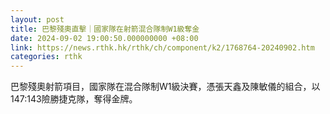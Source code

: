 ```yaml
---
layout: post
title: 巴黎殘奧直擊｜國家隊在射箭混合隊制W1級奪金
date: 2024-09-02 19:00:50.000000000 +08:00
link: https://news.rthk.hk/rthk/ch/component/k2/1768764-20240902.htm
categories: rthk
---
```


巴黎殘奧射箭項目，國家隊在混合隊制W1級決賽，憑張天鑫及陳敏儀的組合，以147:143險勝捷克隊，奪得金牌。
